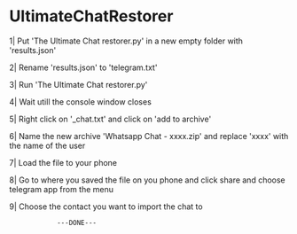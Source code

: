# UltimateChatRestorer


1|   Put 'The Ultimate Chat restorer.py' in a new empty folder with 'results.json'

2|   Rename 'results.json' to 'telegram.txt'

3|   Run 'The Ultimate Chat restorer.py'

4|   Wait utill the console window closes

5|   Right click on '_chat.txt' and click on 'add to archive'

6|   Name the new archive 'Whatsapp Chat - xxxx.zip' and replace 'xxxx' with the name of the user

7|   Load the file to your phone

8|   Go to where you saved the file on you phone and click share and choose telegram app from the menu

9|   Choose the contact you want to import the chat to


				---DONE---
